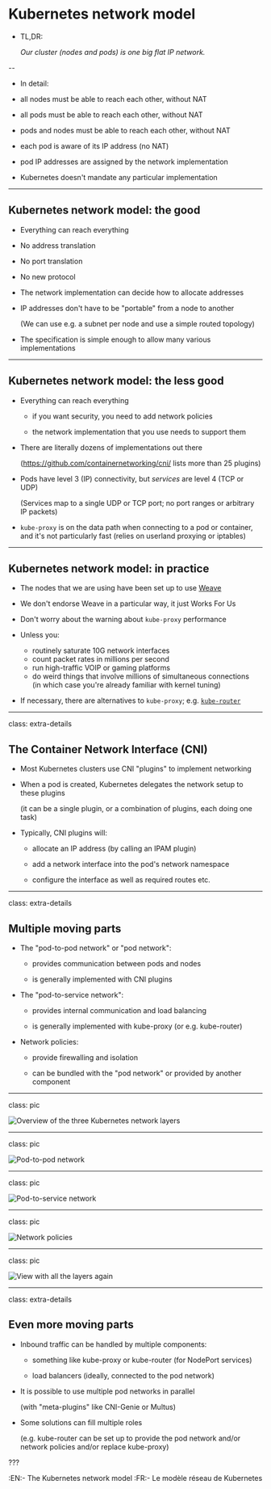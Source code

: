 # Kubernetes network model

- TL,DR:

  *Our cluster (nodes and pods) is one big flat IP network.*

--

- In detail:

 - all nodes must be able to reach each other, without NAT

 - all pods must be able to reach each other, without NAT

 - pods and nodes must be able to reach each other, without NAT

 - each pod is aware of its IP address (no NAT)

 - pod IP addresses are assigned by the network implementation

- Kubernetes doesn't mandate any particular implementation

---

## Kubernetes network model: the good

- Everything can reach everything

- No address translation

- No port translation

- No new protocol

- The network implementation can decide how to allocate addresses

- IP addresses don't have to be "portable" from a node to another

  (We can use e.g. a subnet per node and use a simple routed topology)

- The specification is simple enough to allow many various implementations

---

## Kubernetes network model: the less good

- Everything can reach everything

  - if you want security, you need to add network policies

  - the network implementation that you use needs to support them

- There are literally dozens of implementations out there

  (https://github.com/containernetworking/cni/ lists more than 25 plugins)

- Pods have level 3 (IP) connectivity, but *services* are level 4 (TCP or UDP)

  (Services map to a single UDP or TCP port; no port ranges or arbitrary IP packets)

- `kube-proxy` is on the data path when connecting to a pod or container,
  <br/>and it's not particularly fast (relies on userland proxying or iptables)

---

## Kubernetes network model: in practice

- The nodes that we are using have been set up to use [Weave](https://github.com/weaveworks/weave)

- We don't endorse Weave in a particular way, it just Works For Us

- Don't worry about the warning about `kube-proxy` performance

- Unless you:

  - routinely saturate 10G network interfaces
  - count packet rates in millions per second
  - run high-traffic VOIP or gaming platforms
  - do weird things that involve millions of simultaneous connections
    <br/>(in which case you're already familiar with kernel tuning)

- If necessary, there are alternatives to `kube-proxy`; e.g.
  [`kube-router`](https://www.kube-router.io)

---

class: extra-details

## The Container Network Interface (CNI)

- Most Kubernetes clusters use CNI "plugins" to implement networking

- When a pod is created, Kubernetes delegates the network setup to these plugins

  (it can be a single plugin, or a combination of plugins, each doing one task)

- Typically, CNI plugins will:

  - allocate an IP address (by calling an IPAM plugin)

  - add a network interface into the pod's network namespace

  - configure the interface as well as required routes etc.

---

class: extra-details

## Multiple moving parts

- The "pod-to-pod network" or "pod network":

  - provides communication between pods and nodes

  - is generally implemented with CNI plugins

- The "pod-to-service network":

  - provides internal communication and load balancing

  - is generally implemented with kube-proxy (or e.g. kube-router)

- Network policies:

  - provide firewalling and isolation

  - can be bundled with the "pod network" or provided by another component

---

class: pic

![Overview of the three Kubernetes network layers](images/k8s-net-0-overview.svg)

---

class: pic

![Pod-to-pod network](images/k8s-net-1-pod-to-pod.svg)

---

class: pic

![Pod-to-service network](images/k8s-net-2-pod-to-svc.svg)

---

class: pic

![Network policies](images/k8s-net-3-netpol.svg)

---

class: pic

![View with all the layers again](images/k8s-net-4-overview.svg)

---

class: extra-details

## Even more moving parts

- Inbound traffic can be handled by multiple components:

  - something like kube-proxy or kube-router (for NodePort services)

  - load balancers (ideally, connected to the pod network)

- It is possible to use multiple pod networks in parallel

  (with "meta-plugins" like CNI-Genie or Multus)

- Some solutions can fill multiple roles

  (e.g. kube-router can be set up to provide the pod network and/or network policies and/or replace kube-proxy)

???

:EN:- The Kubernetes network model
:FR:- Le modèle réseau de Kubernetes
